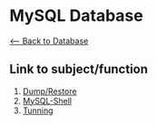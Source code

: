 # MySQL Database
[<-- Back to Database](https://github.com/mtemporim/Databases/tree/main)

## Link to subject/function  
1. [Dump/Restore](https://github.com/mtemporim/Databases/tree/main/MySQL/mysqldump)
1. [MySQL-Shell](https://github.com/mtemporim/Databases/tree/main/MySQL/MySQL-Shell/Dump)
1. [Tunning](https://github.com/mtemporim/Databases/tree/main/MySQL/Tunning)


